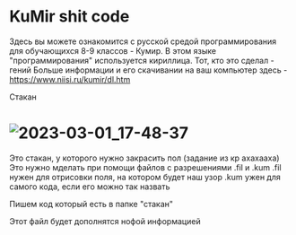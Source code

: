 # KuMir shit code

Здесь вы можете ознакомится с русской средой программирования для обучающихся 8-9 классов - Кумир.
В этом языке "программирования" используется кириллица. Тот, кто это сделал - гений
Больше информации и его скачивании на ваш компьютер здесь - https://www.niisi.ru/kumir/dl.htm


Стакан
# ![2023-03-01_17-48-37](https://user-images.githubusercontent.com/92047848/222143888-4f10621c-2cf1-4c82-912a-2eeb204b5000.jpg)
Это стакан, у которого нужно закрасить пол (задание из кр ахахааха)
Это нужно мделать при помощи файлов с разрешениями .fil и .kum
.fil нужен для отрисовки поля, на котором будет наш узор
.kum ужен для самого кода, если его можно так назвать

Пишем код который есть в папке "стакан"

Этот файл будет дополнятся нофой информацией
